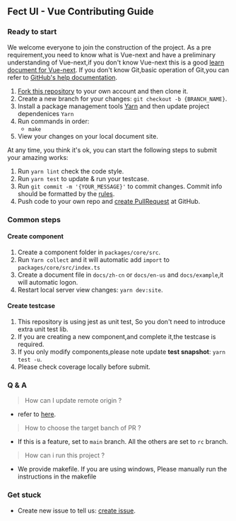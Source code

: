 ## Fect UI - Vue Contributing Guide

### Ready to start

We welcome everyone to join the construction of the project.
As a pre requirement,you need to know what is Vue-next and have a preliminary understanding of Vue-next,if you don't know Vue-next
this is a good [learn document for Vue-next](https://v3.vuejs.org/).
If you don't know Git,basic operation of Git,you can refer to [GitHub's help documentation](https://help.github.com/en/github/using-git).

1. [Fork this repository](https://help.github.com/en/github/getting-started-with-github/fork-a-repo) to your own account and then clone it.
2. Create a new branch for your changes: `git checkout -b {BRANCH_NAME}`.
3. Install a package management tools [Yarn](https://classic.yarnpkg.com/en/docs/install#mac-stable)
   and then update project dependenices `Yarn`
4. Run commands in order:
   - `make`
5. View your changes on your local document site.

At any time, you think it's ok, you can start the following steps to submit your amazing works:

1. Run `yarn lint` check the code style.
2. Run `yarn test` to update & run your testcase.
3. Run `git commit -m '{YOUR_MESSAGE}'` to commit changes. Commit info should be formatted by the [rules](https://github.com/conventional-changelog/commitlint/blob/master/%40commitlint/config-conventional/README.md).
4. Push code to your own repo and [create PullRequest](https://help.github.com/en/github/collaborating-with-issues-and-pull-requests/about-pull-requests) at GitHub.

### Common steps

#### **Create component**

1. Create a component folder in `packages/core/src`.
2. Run `Yarn collect` and it will automatic add `import` to `packages/core/src/index.ts`
3. Create a document file in `docs/zh-cn` or `docs/en-us` and `docs/example`,it will automatic logon.
4. Restart local server view changes: `yarn dev:site`.

#### **Create testcase**

1. This repository is using jest as unit test, So you don't need to introduce extra unit test lib.
2. If you are creating a new component,and complete it,the testcase is required.
3. If you only modify components,please note update **test snapshot**: `yarn test -u`.
4. Please check coverage locally before submit.

### Q & A

> How can I update remote origin ?

- refer to [here](https://git-scm.com/book/en/v2/Git-Basics-Working-with-Remotes).

> How to choose the target banch of PR ?

- If this is a feature, set to `main` branch. All the others are set to `rc` branch.

> How can i run this project ?

- We provide makefile. If you are using windows, Please manually run the instructions in the makefile

### Get stuck

- Create new issue to tell us: [create issue](https://github.com/fect-org/fect/issues).
